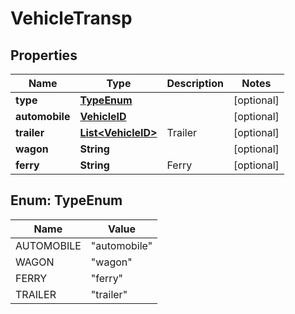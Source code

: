 
# VehicleTransp

## Properties
Name | Type | Description | Notes
------------ | ------------- | ------------- | -------------
**type** | [**TypeEnum**](#TypeEnum) |  |  [optional]
**automobile** | [**VehicleID**](VehicleID.md) |  |  [optional]
**trailer** | [**List&lt;VehicleID&gt;**](VehicleID.md) | Trailer |  [optional]
**wagon** | **String** |  |  [optional]
**ferry** | **String** | Ferry |  [optional]


<a name="TypeEnum"></a>
## Enum: TypeEnum
Name | Value
---- | -----
AUTOMOBILE | &quot;automobile&quot;
WAGON | &quot;wagon&quot;
FERRY | &quot;ferry&quot;
TRAILER | &quot;trailer&quot;



